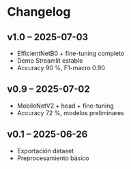 # Changelog

## v1.0 – 2025-07-03  
- EfficientNetB0 + fine-tuning completo  
- Demo Streamlit estable  
- Accuracy 90 %, F1-macro 0.90  

## v0.9 – 2025-07-02  
- MobileNetV2 + head + fine-tuning  
- Accuracy 72 %, modelos preliminares  

## v0.1 – 2025-06-26  
- Exportación dataset  
- Preprocesamiento básico  
